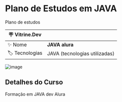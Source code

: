 # Plano de Estudos em JAVA

Plano de estudos

| :placard: Vitrine.Dev |     |
| -------------  | --- |
| :sparkles: Nome        | **JAVA alura**
| :label: Tecnologias | JAVA (tecnologias utilizadas)

![image](https://github.com/felipereismonteiro/plano_estudos_java/assets/98090077/82fdda30-263e-4fd3-ad91-7ff0177e20b5#vitrinedev)


## Detalhes do Curso

Formação em JAVA dev Alura
